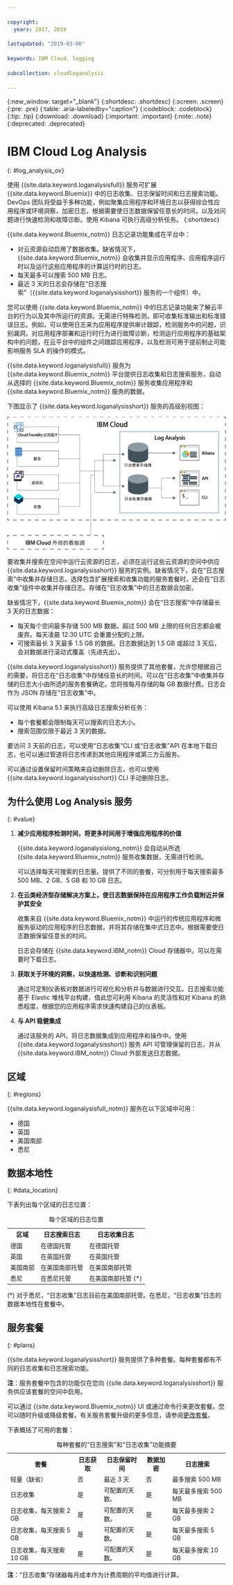 ```yaml
---

copyright:
  years: 2017, 2019

lastupdated: "2019-03-06"

keywords: IBM Cloud, logging

subcollection: cloudloganalysis

---
```


{:new_window: target="_blank"}
{:shortdesc: .shortdesc}
{:screen: .screen}
{:pre: .pre}
{:table: .aria-labeledby="caption"}
{:codeblock: .codeblock}
{:tip: .tip}
{:download: .download}
{:important: .important}
{:note: .note}
{:deprecated: .deprecated}


# IBM Cloud Log Analysis
{: #log_analysis_ov}

使用 {{site.data.keyword.loganalysisfull}} 服务可扩展 {{site.data.keyword.Bluemix}} 中的日志收集、日志保留时间和日志搜索功能。DevOps 团队将受益于多种功能，例如聚集应用程序和环境日志以获得综合性应用程序或环境洞察，加密日志，根据需要使日志数据保留任意长的时间，以及对问题进行快速检测和故障诊断。使用 Kibana 可执行高级分析任务。
{:shortdesc}

{{site.data.keyword.Bluemix_notm}} 日志记录功能集成在平台中：

* 对云资源自动启用了数据收集。缺省情况下，{{site.data.keyword.Bluemix_notm}} 会收集并显示应用程序、应用程序运行时以及运行这些应用程序的计算运行时的日志。 
* 每天最多可以搜索 500 MB 日志。 
* 最近 3 天的日志会存储在“日志搜索”（{{site.data.keyword.loganalysisshort}} 服务的一个组件）中。

您可以使用 {{site.data.keyword.Bluemix_notm}} 中的日志记录功能来了解云平台的行为以及其中所运行的资源。无需进行特殊检测，即可收集标准输出和标准错误日志。例如，可以使用日志来为应用程序提供审计跟踪，检测服务中的问题，识别漏洞，对应用程序部署和运行时行为进行故障诊断，检测运行应用程序的基础架构中的问题，在云平台中的组件之间跟踪应用程序，以及检测可用于提前制止可能影响服务 SLA 的操作的模式。

{{site.data.keyword.loganalysisfull}} 服务为 {{site.data.keyword.Bluemix_notm}} 平台提供日志收集和日志搜索服务，自动从选择的 {{site.data.keyword.Bluemix_notm}} 服务收集应用程序和 {{site.data.keyword.Bluemix_notm}} 服务的数据。

下图显示了 {{site.data.keyword.loganalysisshort}} 服务的高级别视图： 

![{{site.data.keyword.loganalysisshort}} 服务的概览图](images/loganalysis_F1.png "{{site.data.keyword.loganalysisshort}} 服务的概览图")


要收集并搜索在空间中运行云资源的日志，必须在运行这些云资源的空间中供应 {{site.data.keyword.loganalysisshort}} 服务的实例。缺省情况下，会在“日志搜索”中收集并存储日志。选择包含扩展搜索和收集功能的服务套餐时，还会在“日志收集”组件中收集并存储日志。存储在“日志收集”中的日志数据会加密。

缺省情况下，{{site.data.keyword.Bluemix_notm}} 会在“日志搜索”中存储最长 3 天的日志数据：   

* 每天每个空间最多存储 500 MB 数据。超过 500 MB 上限的任何日志都会被废弃。每天凌晨 12:30 UTC 会重置分配的上限。
* 可搜索最长 3 天最多 1.5 GB 的数据。日志数据达到 1.5 GB 或超过 3 天后，会对数据进行滚动式覆盖（先进先出）。

{{site.data.keyword.loganalysisshort}} 服务提供了其他套餐，允许您根据自己的需要，将日志在“日志收集”中存储任意长的时间。可以在“日志收集”中收集并存储的日志大小由所选的服务套餐确定。您将按每月存储的每 GB 数据付费。日志会作为 JSON 存储在“日志收集”中。

可以使用 Kibana 5.1 来执行高级日志搜索分析任务：

* 每个套餐都会限制每天可以搜索的日志大小。 
* 搜索范围仅限于最近 3 天的数据。

要访问 3 天前的日志，可以使用“日志收集”CLI 或“日志收集”API 在本地下载日志，也可以通过管道将日志传递到其他应用程序或第三方云服务。 

可以通过设置保留时间策略来自动删除日志，也可以使用 {{site.data.keyword.loganalysisshort}} CLI 手动删除日志。


## 为什么使用 Log Analysis 服务
{: #value}

1. **减少应用程序检测时间，将更多时间用于增强应用程序的价值**

    {{site.data.keyword.loganalysislong_notm}} 会自动从所选 {{site.data.keyword.Bluemix_notm}} 服务收集数据，无需进行检测。
	
	可以选择每天可搜索的日志量。提供了不同的套餐，可分别用于每天搜索最多 500 MB、2 GB、5 GB 和 10 GB 日志。

2. **在云类经济型存储解决方案上，使日志数据保持在应用程序工作负载附近并保护其安全**

    收集来自 {{site.data.keyword.Bluemix_notm}} 中运行的传统应用程序和微服务驱动的应用程序的日志数据，并将其存储在集中式日志中。根据需要使日志数据保留任意长的时间。
	
	日志会存储在 {{site.data.keyword.IBM_notm}} Cloud 存储器中。可以在需要时下载日志。

3. **获取关于环境的洞察，以快速检测、诊断和识别问题**

    通过可定制仪表板对数据进行可视化和分析并与数据进行交互。日志搜索功能基于 Elastic 堆栈平台构建，借此您可利用 Kibana 的灵活性和对 Kibana 的熟悉程度，根据您的应用程序需求快速构建自己的仪表板。

4. **与 API 稳健集成**

    通过该服务的 API，将日志数据集成到应用程序和操作中。使用 {{site.data.keyword.loganalysisshort}} 服务 API 可管理保留的日志，并从 {{site.data.keyword.IBM_notm}} Cloud 外部发送日志数据。


## 区域
{: #regions}

{{site.data.keyword.loganalysisfull_notm}} 服务在以下区域中可用：

* 德国
* 英国
* 美国南部
* 悉尼

## 数据本地性
{: #data_location}

下表列出每个区域的日志位置：

<table>
  <caption>每个区域的日志位置</caption>
  <tr>
    <th>区域</th>
	<th>日志搜索日志</th>
	<th>日志收集日志</th>
  </tr>
  <tr>
    <td>德国</td>
	  <td>在德国托管</td>
	  <td>在德国托管</td>
  </tr>
  <tr>
    <td>英国</td>
	  <td>在英国托管</td>
	  <td>在英国托管</td>
  </tr>
  <tr>
    <td>美国南部</td>
	  <td>在美国南部托管</td>
	  <td>在美国南部托管</td>
  </tr>
  <tr>
    <td>悉尼</td>
	  <td>在悉尼托管</td>
	  <td>在美国南部托管 (*)</td>
  </tr>
</table>

(*) 对于悉尼，“日志收集”日志目前在美国南部托管。在悉尼，“日志收集”日志的数据本地性在套餐中。

## 服务套餐
{: #plans}

{{site.data.keyword.loganalysisshort}} 服务提供了多种套餐。每种套餐都有不同的日志收集和日志搜索功能。 

**注**：服务套餐中包含的功能仅在您向 {{site.data.keyword.loganalysisshort}} 服务供应该套餐的空间中启用。

可以通过 {{site.data.keyword.Bluemix_notm}} UI 或通过命令行来更改套餐。您可以随时升级或降级套餐。有关服务套餐升级的更多信息，请参阅[更改套餐](/docs/services/CloudLogAnalysis/how-to?topic=cloudloganalysis-change_plan#change_plan)。 

下表概括了可用的套餐：

<table>
    <caption>每种套餐的“日志搜索”和“日志收集”功能摘要</caption>
      <tr>
        <th>套餐</th>
        <th>日志获取</th>
        <th>日志保留时间</th>
        <th>数据加密</th>
        <th>日志搜索</th>
      </tr>
      <tr>
        <td>轻量（缺省）</td>
        <td>否</td>
        <td>最近 3 天</td>
        <td>否</td>
        <td>最多搜索 500 MB</td>
      </tr>
      <tr>
        <td>日志收集</td>
        <td>是</td>
        <td>可配置的天数。</td>
        <td>是</td>
        <td>每天最多搜索 500 MB</td>
      </tr>
      <tr>
        <td>日志收集，每天搜索 2 GB</td>
        <td>是</td>
        <td>可配置的天数。</td>
        <td>是</td>
        <td>每天最多搜索 2 GB</td>
      </tr>
      <tr>
        <td>日志收集，每天搜索 5 GB</td>
        <td>是</td>
        <td>可配置的天数。</td>
        <td>是</td>
        <td>每天最多搜索 5 GB</td>
      </tr>
       <tr>
        <td>日志收集，每天搜索 10 GB</td>
        <td>是</td>
        <td>可配置的天数。</td>
        <td>是</td>
        <td>每天最多搜索 10 GB</td>
      </tr>
</table>

**注**：“日志收集”存储器每月成本作为计费周期的平均值进行计算。

